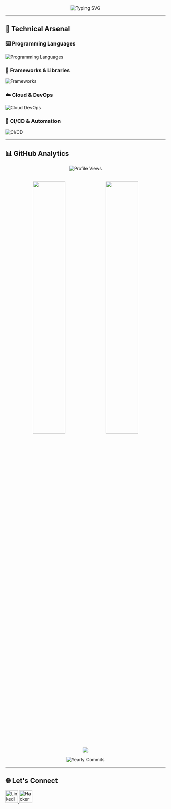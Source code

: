<div align="center">
  <img src="https://readme-typing-svg.herokuapp.com?font=Fira+Code&size=26&duration=4000&pause=1000&color=000000&center=true&vCenter=true&width=300&lines=I'm+Abrar+Ahmed" alt="Typing SVG" />
</div>

---

## 🔧 Technical Arsenal

### ⌨️ **Programming Languages**
<p align="left">
  <img src="https://skillicons.dev/icons?i=java,python,js,ts" alt="Programming Languages" />
</p>

### 🧩 **Frameworks & Libraries**
<p align="left">
  <img src="https://skillicons.dev/icons?i=spring,dotnet,angular,react" alt="Frameworks" />
</p>

### ☁️ **Cloud & DevOps**
<p align="left">
  <img src="https://skillicons.dev/icons?i=aws,gcp,kubernetes,docker,terraform" alt="Cloud DevOps" />
</p>

### 🚀 **CI/CD & Automation**
<p align="left">
  <img src="https://skillicons.dev/icons?i=jenkins,githubactions,ansible" alt="CI/CD" />
</p>

---

## 📊 GitHub Analytics

<div align="center">
  
  ![Profile Views](https://komarev.com/ghpvc/?username=abrar2030&color=000000&label=PROFILE+VIEWS&style=for-the-badge)
  
  <br>
  
  <div>
    <img width="45%" src="https://github-readme-stats.vercel.app/api?username=abrar2030&show_icons=true&theme=nightowl&count_private=true&include_all_commits=true&hide_border=true" />
    <img width="45%" src="https://github-readme-stats.vercel.app/api/top-langs/?username=abrar2030&layout=compact&theme=nightowl&hide_border=true&langs_count=8" />
  </div>
  
  <br>
  
  <img src="https://github-readme-streak-stats.herokuapp.com/?user=abrar2030&theme=nightowl&hide_border=true" />
  
  <br>
  
  ![Yearly Commits](https://img.shields.io/badge/dynamic/json?color=blueviolet&label=2025%20Commits&query=total&url=https://api.github-star-counter.workers.dev/user/abrar2030)

</div>

---

## 🌐 Let's Connect
<p align="left">
  <a href="https://linkedin.com/in/abrar2030" target="_blank">
    <img src="https://skillicons.dev/icons?i=linkedin" alt="LinkedIn" height="40" />
  </a>
  <a href="https://www.hackerrank.com/abrar2030" target="_blank">
    <img src="https://skillicons.dev/icons?i=hackerrank" alt="HackerRank" height="40" />
  </a>
</p>
